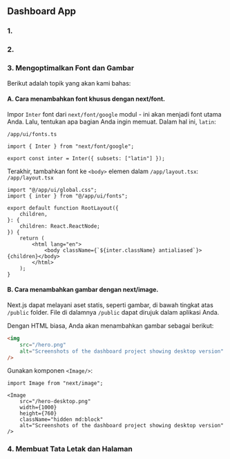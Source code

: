 ## Dashboard App

### 1.

### 2.

### 3. Mengoptimalkan Font dan Gambar

Berikut adalah topik yang akan kami bahas:

#### A. Cara menambahkan font khusus dengan next/font.

Impor `Inter` font dari `next/font/google` modul - ini akan menjadi font utama Anda. Lalu, tentukan apa bagian Anda ingin memuat. Dalam hal ini, `latin`:

`/app/ui/fonts.ts`

```tsx
import { Inter } from "next/font/google";

export const inter = Inter({ subsets: ["latin"] });
```

Terakhir, tambahkan font ke `<body>` elemen dalam `/app/layout.tsx`:
`/app/layout.tsx`

```tsx
import "@/app/ui/global.css";
import { inter } from "@/app/ui/fonts";

export default function RootLayout({
	children,
}: {
	children: React.ReactNode;
}) {
	return (
		<html lang="en">
			<body className={`${inter.className} antialiased`}>{children}</body>
		</html>
	);
}
```

#### B. Cara menambahkan gambar dengan next/image.

Next.js dapat melayani aset statis, seperti gambar, di bawah tingkat atas `/public` folder. File di dalamnya `/public` dapat dirujuk dalam aplikasi Anda.

Dengan HTML biasa, Anda akan menambahkan gambar sebagai berikut:

```html
<img
	src="/hero.png"
	alt="Screenshots of the dashboard project showing desktop version"
/>
```

Gunakan komponen `<Image/>`:

```tsx
import Image from "next/image";
```

```tsx
<Image
	src="/hero-desktop.png"
	width={1000}
	height={760}
	className="hidden md:block"
	alt="Screenshots of the dashboard project showing desktop version"
/>
```

### 4. Membuat Tata Letak dan Halaman
